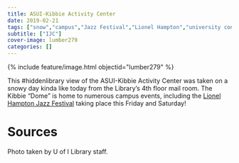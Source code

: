 ```yaml
---
title: ASUI-Kibbie Activity Center
date: 2019-02-21
tags: ["snow","campus","Jazz Festival","Lionel Hampton","university concerts"]
subtitle: ["IJC"]
cover-image: lumber279
categories: []
---
```


{% include feature/image.html objectid="lumber279" %}

This #hiddenlibrary view of the ASUI-Kibbie Activity Center was taken on a snowy day kinda like today from the Library’s 4th floor mail room. The Kibbie “Dome” is home to numerous campus events, including the [Lionel Hampton Jazz Festival](https://www.uidaho.edu/class/jazzfest) taking place this Friday and Saturday!

# Sources

Photo taken by U of I Library staff.